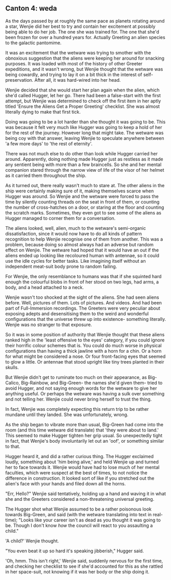 ## Canton 4: weda

  As the days passed by at roughly the same pace as planets rotating around a star, Wenjie did her best to try and contain her excitement at possibly being able to do her job. The one she was trained for. The one that she'd been frozen for over a hundred years for. Actually Greeting an alien species to the galactic pantomime.

  It was an excitement that the wetware was trying to smother with the obnoxious suggestion that the aliens were keeping her around for snacking purposes. It was loaded with most of the history of other Greeter expeditions, and it wasn't wrong, but Wenjie thought that the wetware was being cowardly, and trying to lay it on a bit thick in the interest of self-preservation. After all, it was hard-wired into her head.

  Wenjie decided that she would start her plan again when the alien, which she'd called Hugger, let her go. There had been a false-start with the first attempt, but Wenjie was determined to check off the first item in her aptly titled 'Ensure the Aliens Get a Proper Greeting' checklist. She was almost literally dying to make that first tick.

  Doing was going to be a lot harder than she thought it was going to be. This was because it felt very much like Hugger was going to keep a hold of her for the rest of the journey. However long that might take. The wetware was being coy with that answer, leaving Wenjie to speculate anywhere between 'a few more days' to 'the rest of eternity'.

  There was not much else to do other than look while Hugger carried her around. Apparently, doing nothing made Hugger just as restless as it made any sentient being with more than a few braincells. So she and her mental companion stared through the narrow view of life of the visor of her helmet as it carried them throughout the ship.

  As it turned out, there really wasn't much to stare at. The other aliens in the ship were certainly making sure of it, making themselves scarce when Hugger was around. So Wenjie and the wetware were forced to pass the time by silently counting threads on the seat in front of them, or counting the number of cross-hatches on a door, or staring at the floor and counting the scratch marks. Sometimes, they even got to see some of the aliens as Hugger managed to corner them for a conversation.

  The aliens looked, well, alien, much to the wetware's semi-organic dissatisfaction, since it would now have to do all kinds of pattern recognition to help Wenjie recognise one of them from another. This was a problem, because doing so almost always had an adverse but random effect on Wenjie. The wetware had hoped that it would have an out if the aliens ended up looking like recoloured human with antennae, so it could use the idle cycles for better tasks. Like imagining itself without an independent meat-suit body prone to random failing.

  For Wenjie, the only resemblance to humans was that if she squinted hard enough the colourful blobs in front of her stood on two legs, had arms, a body, and a head attached to a neck.

  Wenjie wasn't too shocked at the sight of the aliens. She had seen aliens before. Well, pictures of them. Lots of pictures. And videos. And had been part of Full-Immersion recordings. The Greeters were very peculiar about exposing adepts and desensitising them to the weird and wonderful configurations that the universe threw up into existence- something literally. Wenjie was no stranger to that exposure.

  So it was in some position of authority that Wenjie thought that these aliens ranked high in the 'least offensive to the eyes' category, if you could ignore their horrific colour schemes that is. You could do much worse in physical configurations than having a thick jawline with a horn for a chin. Or a horn for what might be considered a nose. Or four front-facing eyes that seemed to glow a little. Or antennae that stood upright like tiny trees planted in their skulls.

  But Wenjie didn't get to ruminate too much on their appearance, as Big-Calico, Big-Rainbow, and Big-Green- the names she'd given them- tried to avoid Hugger, and not saying enough words for the wetware to give her anything useful. Or perhaps the wetware was having a sulk over something and not telling her. Wenjie could never bring herself to trust the thing.

  In fact, Wenjie was completely expecting this return trip to be rather mundane until they landed. She was unfortunately, wrong. 

  As the ship began to vibrate more than usual, Big-Green had come into the room (and this time wetware did translate) that 'they were about to land.' This seemed to make Hugger tighten her grip usual. So unexpectedly tight in fact, that Wenjie's body involuntarily let out an 'oof', or something similar to that.

  Hugger heard it, and did a rather curious thing. The Hugger exclaimed loudly, something about 'him being alive,' and held Wenjie up and turned her to face towards it. Wenjie would have had to lose much of her mental faculties, which were suspect at the best of times, to not notice the difference in construction. It looked sort of like if you stretched out the alien's face with your hands and filed down all the horns. 

  "Err, Hello?" Wenjie said tentatively, holding up a hand and waving it in what she and the Greeters considered a non-threatening universal greeting.

  The Hugger shot what Wenjie assumed to be a rather poisonous look towards Big-Green, and said (with the wetware translating into text in real-time); "Looks like your career isn't as dead as you thought it was going to be. Though I don't know _how_ the council will react to you assaulting a child."

  'A child?' Wenjie thought.

  "You even beat it up so hard it's speaking jibberish," Hugger said.

  'Oh, hmm. This isn't right,' Wenjie said, suddenly nervous for the first time, and checking her checklist to see if she'd accounted for this as she rattled in her space-suit, not knowing if it was her body or the ship doing it.
